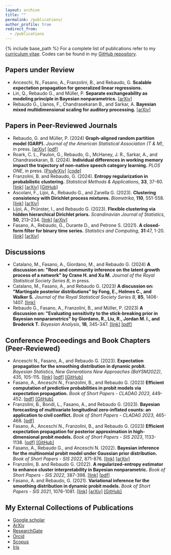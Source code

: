 ```yaml
---
layout: archive
title: ""
permalink: /publications/
author_profile: true
redirect_from:
  - /publications
---
```

{% include base_path %}
For a complete list of publications refer to my [curriculum vitae](/files/RebaudoCV.pdf). Codes can be found in my [GitHub repository](https://github.com/GiovanniRebaudo).

## Papers under Review
*  Anceschi, N., Fasano, A., Franzolini, B., and Rebaudo, G. **Scalable expectation propagation for generalized linear regressions.**
*  Lin, Q., Rebaudo G., and Müller, P. **Separate exchangeability as modeling principle in Bayesian nonparametrics.** [[arXiv]](https://arxiv.org/abs/2112.07755)
*  Rebaudo G., Llanos, F., Chandrasekaran B., and Sarkar, A. **Bayesian mixed multidimensional scaling for auditory processing.** [[arXiv]](https://arxiv.org/abs/2209.00102)

## Papers in Peer-Reviewed Journals
*  Rebaudo, G. and Müller, P. (2024) **Graph-aligned random partition model (GARP).** *Journal of the American Statistical Association (T & M)*, in press. [[arXiv]](https://arxiv.org/abs/2306.08485) [[pdf]](/Publications/2024RebaudoMueller.pdf)
*  Roark, C. L., Paulon, G., Rebaudo, G., McHaney, J. R., Sarkar, A., and Chandrasekaran, B. (2024). **Individual differences in working memory impact the trajectory of non-native speech category learning.** *PLOS ONE*, in press. [[PsyArXiv]](https://doi.org/10.31234/osf.io/fzqht) [[code]](https://doi.org/10.17605/OSF.IO/WDPYU)
*  Franzolini, B. and Rebaudo, G. (2024). **Entropy regularization in probabilistic clustering.** *Statistical Methods & Applications*, **33**, 37-60. [[link]](https://link.springer.com/article/10.1007/s10260-023-00716-y) [[arXiv]](https://arxiv.org/abs/2307.10065) [[GitHub]](https://github.com/GiovanniRebaudo/ERC)
*  Ascolani,  F., Lijoi, A., Rebaudo G., and Zanella G. (2023). **Clustering consistency with Dirichlet process mixtures.** *Biometrika*, **110**, 551-558. [[link]](https://doi.org/10.1093/biomet/asac051) [[arXiv]](https://doi.org/10.48550/arXiv.2205.12924)
*  Lijoi, A., Prünster, I., and Rebaudo G. (2023). **Flexible clustering via hidden hierarchical Dirichlet priors.** *Scandinavian Journal of Statistics*, **50**, 213–234. [[link]](https://doi.org/10.1111/sjos.12578) [[arXiv]](https://doi.org/10.48550/arXiv.2201.06994)
*  Fasano, A., Rebaudo, G., Durante D., and Petrone S. (2021). **A closed-form filter for binary time series.** *Statistics and Computing*, **31**:47, 1-20. [[link]](https://doi.org/10.1007/s11222-021-10022-w) [[arXiv]](https://doi.org/10.48550/arXiv.1902.06994)

## Discussions
* Catalano, M., Fasano, A., Giordano, M., and Rebaudo G. (2024) **A discussion on: "Root and community inference on the latent growth process of a network" by Crane H. and Xu M.** *Journal of the Royal Statistical Society Series B*, in press.
* Catalano, M., Fasano, A., and Rebaudo G. (2023) **A discussion on: "Martingale posterior distributions" by Fong, E., Holmes C., and Walker S.** *Journal of the Royal Statistical Society Series B*, **85**, 1406-1407. [[link]](https://academic.oup.com/jrsssb/advance-article/doi/10.1093/jrsssb/qkad095/7252511)
* Rebaudo G., Fasano, A., Franzolini, B., and Müller, P. (2023) **A discussion on: "Evaluating sensitivity to the stick-breaking prior in Bayesian nonparametrics" by Giordano, R., Liu, R., Jordan M. I., and Broderick T.** *Bayesian Analysis*, **18**, 345-347. [[link]](https://projecteuclid.org/journals/bayesian-analysis/volume--1/issue--1/Evaluating-Sensitivity-to-the-Stick-Breaking-Prior-in-Bayesian-Nonparametrics/10.1214/22-BA1309.full) [[pdf]](/Publications/2022RebaudoFasanoFranzoliniMueller.pdf)

## Conference Proceedings and Book Chapters (Peer-Reviewed)
*   Anceschi N., Fasano, A., and Rebaudo G. (2023). **Expectation propagation for the smoothing distribution in dynamic probit.** *Bayesian Statistics, New Generations New Approaches (BaYSM2022)*, 435, 105-115. [[link]](https://link.springer.com/chapter/10.1007/978-3-031-42413-7_10) [[pdf]](/Publications/2023AnceschiFasanoRebaudo.pdf) [[GitHub]](https://github.com/augustofasano/Dynamic-Probit-EP)
*  Fasano, A., Anceschi N., Franzolini, B., and Rebaudo G. (2023) **Efficient computation of predictive probabilities in probit models via expectation propagation.** *Book of Short Papers - CLADAG
2023*, 449-452. [[pdf]](/Publications/2023CLADAGFasanoAnceschiFranzoliniRebaudo.pdf) [[GitHub]](https://github.com/augustofasano/EPprobit-SN)
* Franzolini, B., Bondi, L., Fasano, A., and Rebaudo G. (2023). **Bayesian forecasting of multivariate longitudinal zero-inflated counts: an application to civil conflict.** *Book of Short Papers - CLADAG
2023*, 465-468. [[pdf]](/Publications/FranzoliniBondiFasanoRebaudo2023.pdf)
*  Fasano, A., Anceschi N., Franzolini, B., and Rebaudo G. (2023) **Efficient expectation propagation for posterior approximation in high-dimensional probit models.** *Book of Short Papers - SIS 2023*, 1133-1138. [[pdf]](/Publications/2023FasanoAnceschiFranzoliniRebaudo.pdf) [[GitHub]](https://github.com/augustofasano/EPprobit-SN)
*  Fasano, A., Rebaudo G., and Anceschi N. (2022). **Bayesian inference for the multinomial probit model under Gaussian prior distribution.** *Book of Short Papers - SIS 2022*, 871-876. [[link]](https://it.pearson.com/content/dam/region-core/italy/pearson-italy/pdf/Docenti/Universit%C3%A0/Sis-2022-4c-low.pdf) [[arXiv]](https://arxiv.org/abs/2206.00720)
*  Franzolini, B. and Rebaudo G. (2022). **A regularized-entropy estimator to enhance cluster interpretability in Bayesian nonparametric.** *Book of Short Papers - SIS 2022*, 387-398. [[link]](https://it.pearson.com/content/dam/region-core/italy/pearson-italy/pdf/Docenti/Universit%C3%A0/Sis-2022-4c-low.pdf) [[pdf]](/Publications/2022FranzoliniRebaudo.pdf)
*  Fasano, A. and Rebaudo, G. (2021). **Variational inference for the smoothing distribution in dynamic probit models.** *Book of Short Papers - SIS 2021*, 1076-1081. [[link]](https://it.pearson.com/content/dam/region-core/italy/pearson-italy/pdf/Docenti/Universit%C3%A0/pearson-sis-book-2021-parte-2.pdf) [[arXiv]](https://doi.org/10.48550/arXiv.2104.07537) [[GitHub]](https://github.com/augustofasano/Dynamic-Probit-PFMVB)

## My External Collections of Publications
*   [Google scholar](https://scholar.google.com/citations?user=XJS6zU8AAAAJ&hl=en&oi=ao)
*   [ArXiv](https://arxiv.org/a/rebaudo_g_1.html)
*   [ResearchGate](https://www.researchgate.net/profile/Giovanni-Rebaudo)
*   [Orcid](https://orcid.org/0000-0003-4619-9302)
*   [Scopus](https://www.scopus.com/authid/detail.uri?authorId=57219505085)
*   [Iris](https://iris.unito.it/cris/rp/rp219335)
